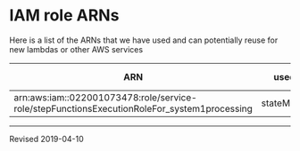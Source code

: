 # IAM role ARNs

Here is a list of the ARNs that we have used and can potentially reuse for new lambdas or other AWS services

| ARN | used with lambdas | CloudWatch Logs | S3 | SNS | DynamoDB | Step Functions |
|---|---|---|---|---|---|---|
| arn:aws:iam::022001073478:role/service-role/stepFunctionsExecutionRoleFor_system1processing | stateMachinePlaceholder | | | | | system1processing |

----
Revised 2019-04-10
